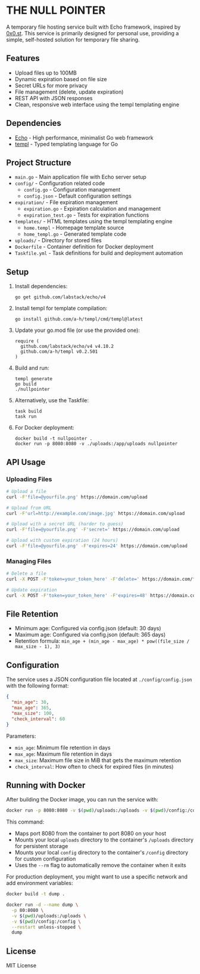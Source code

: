 # THE NULL POINTER

A temporary file hosting service built with Echo framework, inspired by [0x0.st](https://0x0.st/).
This service is primarily designed for personal use, providing a simple, self-hosted solution for temporary file sharing.

## Features

- Upload files up to 100MB
- Dynamic expiration based on file size
- Secret URLs for more privacy
- File management (delete, update expiration)
- REST API with JSON responses
- Clean, responsive web interface using the templ templating engine

## Dependencies

- [Echo](https://echo.labstack.com/) - High performance, minimalist Go web framework
- [templ](https://github.com/a-h/templ) - Typed templating language for Go

## Project Structure

- `main.go` - Main application file with Echo server setup
- `config/` - Configuration related code
  - `config.go` - Configuration management
  - `config.json` - Default configuration settings
- `expiration/` - File expiration management
  - `expiration.go` - Expiration calculation and management
  - `expiration_test.go` - Tests for expiration functions
- `templates/` - HTML templates using the templ templating engine
  - `home.templ` - Homepage template source
  - `home_templ.go` - Generated template code
- `uploads/` - Directory for stored files
- `Dockerfile` - Container definition for Docker deployment
- `Taskfile.yml` - Task definitions for build and deployment automation

## Setup

1. Install dependencies:
   ```
   go get github.com/labstack/echo/v4
   ```

2. Install templ for template compilation:
   ```
   go install github.com/a-h/templ/cmd/templ@latest
   ```

3. Update your go.mod file (or use the provided one):
   ```
   require (
     github.com/labstack/echo/v4 v4.10.2
     github.com/a-h/templ v0.2.501
   )
   ```

4. Build and run:
   ```
   templ generate
   go build
   ./nullpointer
   ```

5. Alternatively, use the Taskfile:
   ```
   task build
   task run
   ```

6. For Docker deployment:
   ```
   docker build -t nullpointer .
   docker run -p 8080:8080 -v ./uploads:/app/uploads nullpointer
   ```

## API Usage

### Uploading Files

```bash
# Upload a file
curl -F'file=@yourfile.png' https://domain.com/upload

# Upload from URL
curl -F'url=http://example.com/image.jpg' https://domain.com/upload

# Upload with a secret URL (harder to guess)
curl -F'file=@yourfile.png' -F'secret=' https://domain.com/upload

# Upload with custom expiration (24 hours)
curl -F'file=@yourfile.png' -F'expires=24' https://domain.com/upload
```

### Managing Files

```bash
# Delete a file
curl -X POST -F'token=your_token_here' -F'delete=' https://domain.com/filename.ext

# Update expiration
curl -X POST -F'token=your_token_here' -F'expires=48' https://domain.com/filename.ext
```

## File Retention

- Minimum age: Configured via config.json (default: 30 days)
- Maximum age: Configured via config.json (default: 365 days)
- Retention formula: `min_age + (min_age - max_age) * pow((file_size / max_size - 1), 3)`

## Configuration

The service uses a JSON configuration file located at `./config/config.json` with the following format:

```json
{
  "min_age": 30,
  "max_age": 365,
  "max_size": 100,
  "check_interval": 60
}
```

Parameters:
- `min_age`: Minimum file retention in days
- `max_age`: Maximum file retention in days
- `max_size`: Maximum file size in MiB that gets the maximum retention
- `check_interval`: How often to check for expired files (in minutes)


## Running with Docker

After building the Docker image, you can run the service with:

```bash
docker run -p 8080:8080 -v $(pwd)/uploads:/uploads -v $(pwd)/config:/config nullpointer --rm
```

This command:
- Maps port 8080 from the container to port 8080 on your host
- Mounts your local `uploads` directory to the container's `/uploads` directory for persistent storage
- Mounts your local `config` directory to the container's `/config` directory for custom configuration
- Uses the `--rm` flag to automatically remove the container when it exits

For production deployment, you might want to use a specific network and add environment variables:

```bash
docker build -t dump .

docker run -d --name dump \
  -p 80:8080 \
  -v $(pwd)/uploads:/uploads \
  -v $(pwd)/config:/config \
  --restart unless-stopped \
  dump
```

## License

MIT License
